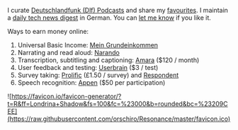 I curate [Deutschlandfunk (Dlf) Podcasts](https://player.fm/orschiro/deutschlandfunk) and share my [favourites](https://player.fm/orschiro/favourites/all). I maintain a [daily tech news digest](https://digest.orzanna.de) in German. You can [let me know](https://www.paypal.me/orschiro) if you like it.

Ways to earn money online:

1. Universal Basic Income: [Mein Grundeinkommen](https://www.mein-grundeinkommen.de/)
2. Narrating and read aloud: [Narando](https://www.narando.com/samples)
3. Transcription, subtitling and captioning: [Amara](https://amara.org/en-gb/recruitment/) ($120 / month)
4. User feedback and testing: [Userbrain](https://tester.userbrain.net) ($3 / test)
5. Survey taking: [Prolific](https://www.prolific.ac/p?ref=5HSY6UCZ) (£1.50 / survey) and [Respondent](https://app.respondent.io/r/robertorzanna-dc40dda76f3b)
6. Speech recognition: [Appen](https://appen.formstack.com/forms/telephony&field69952639=727662) ($50 per participation)

![https://favicon.io/favicon-generator/?t=R&ff=Londrina+Shadow&fs=100&fc=%23000&b=rounded&bc=%23209CEE](https://raw.githubusercontent.com/orschiro/Resonance/master/favicon.ico)
